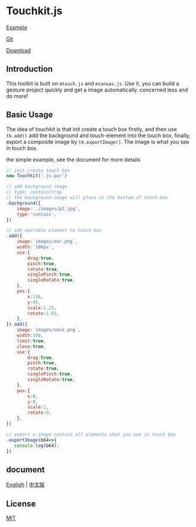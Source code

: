 # Touchkit.js

[Example](http://f2er.meitu.com/gxd/touchkit/example/index.html)   

[Git](https://github.com/xd-tayde/touchkit)

[Download](https://github.com/xd-tayde/touchkit/blob/master/dist/touchkit.min.js)

## Introduction

This toolkit is built on `mtouch.js` and `mcanvas.js`. Use it, you can build a gesture project quickly and get a image automatically. concerned less and do more!

## Basic Usage

The idea of touchkit is that init create a touch box firstly, and then use `tk.add()` add the background and touch-element into the touch box, finally, export a composite image by `tk.exportImage()`. The image is what you see in touch box.

the simple example, see the document for more details

```js
// init create touch box
new Touchkit('.js-par')

// add background image
// type: contain/crop
// the background-image will place at the bottom of touch-box
.background({
    image:'./images/p2.jpg',
    type:'contain',
})

// add operable element to touch box
.add({
    image:`images/ear.png`,
    width:'100px',
    use:{
        drag:true,
        pinch:true,
        rotate:true,
        singlePinch:true,
        singleRotate:true,
    },
    pos:{
        x:116,
        y:45,
        scale:1.25,
        rotate:2.63,
    },
}).add({
    image:`images/neck.png`,
    width:100,
    limit:true,
    close:true,
    use:{
        drag:true,
        pinch:true,
        rotate:true,
        singlePinch:true,
        singleRotate:true,
    },
    pos:{
        x:0,
        y:0,
        scale:1,
        rotate:0,
    },
})

// export a image contain all elements what you see in touch box
.exportImage(b64=>{
   console.log(b64);
})
```

## document

[Engligh](https://github.com/xd-tayde/touchkit/blob/master/README_EN.md) | [中文版](https://github.com/xd-tayde/touchkit/blob/master/README_ZH.md)


## License

[MIT](https://opensource.org/licenses/MIT)
